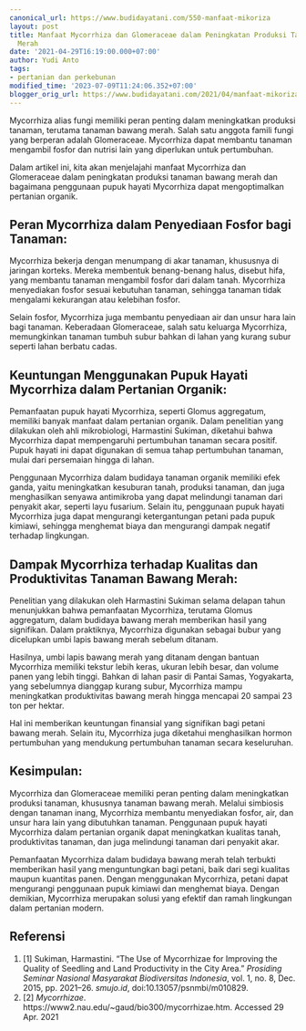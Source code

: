 ```yaml
---
canonical_url: https://www.budidayatani.com/550-manfaat-mikoriza
layout: post
title: Manfaat Mycorrhiza dan Glomeraceae dalam Peningkatan Produksi Tanaman Bawang
  Merah
date: '2021-04-29T16:19:00.000+07:00'
author: Yudi Anto
tags:
- pertanian dan perkebunan
modified_time: '2023-07-09T11:24:06.352+07:00'
blogger_orig_url: https://www.budidayatani.com/2021/04/manfaat-mikoriza-fungi-untuk-kesuburan.html
---
```


<section id="footnotes"><p>Mycorrhiza alias fungi memiliki peran penting dalam meningkatkan produksi tanaman, terutama tanaman bawang merah. Salah satu anggota famili fungi yang berperan adalah Glomeraceae. Mycorrhiza dapat membantu tanaman mengambil fosfor dan nutrisi lain yang diperlukan untuk pertumbuhan.</p><p>Dalam artikel ini, kita akan menjelajahi manfaat Mycorrhiza dan Glomeraceae dalam peningkatan produksi tanaman bawang merah dan bagaimana penggunaan pupuk hayati Mycorrhiza dapat mengoptimalkan pertanian organik.</p><h2>Peran Mycorrhiza dalam Penyediaan Fosfor bagi Tanaman:</h2><p>Mycorrhiza bekerja dengan menumpang di akar tanaman, khususnya di jaringan korteks. Mereka membentuk benang-benang halus, disebut hifa, yang membantu tanaman mengambil fosfor dari dalam tanah. Mycorrhiza menyediakan fosfor sesuai kebutuhan tanaman, sehingga tanaman tidak mengalami kekurangan atau kelebihan fosfor.</p><p>Selain fosfor, Mycorrhiza juga membantu penyediaan air dan unsur hara lain bagi tanaman. Keberadaan Glomeraceae, salah satu keluarga Mycorrhiza, memungkinkan tanaman tumbuh subur bahkan di lahan yang kurang subur seperti lahan berbatu cadas.</p><h2>Keuntungan Menggunakan Pupuk Hayati Mycorrhiza dalam Pertanian Organik:</h2><p>Pemanfaatan pupuk hayati Mycorrhiza, seperti Glomus aggregatum, memiliki banyak manfaat dalam pertanian organik. Dalam penelitian yang dilakukan oleh ahli mikrobiologi, Harmastini Sukiman, diketahui bahwa Mycorrhiza dapat mempengaruhi pertumbuhan tanaman secara positif. Pupuk hayati ini dapat digunakan di semua tahap pertumbuhan tanaman, mulai dari persemaian hingga di lahan.</p><p>Penggunaan Mycorrhiza dalam budidaya tanaman organik memiliki efek ganda, yaitu meningkatkan kesuburan tanah, produksi tanaman, dan juga menghasilkan senyawa antimikroba yang dapat melindungi tanaman dari penyakit akar, seperti layu fusarium. Selain itu, penggunaan pupuk hayati Mycorrhiza juga dapat mengurangi ketergantungan petani pada pupuk kimiawi, sehingga menghemat biaya dan mengurangi dampak negatif terhadap lingkungan.</p><h2>Dampak Mycorrhiza terhadap Kualitas dan Produktivitas Tanaman Bawang Merah:</h2><p>Penelitian yang dilakukan oleh Harmastini Sukiman selama delapan tahun menunjukkan bahwa pemanfaatan Mycorrhiza, terutama Glomus aggregatum, dalam budidaya bawang merah memberikan hasil yang signifikan. Dalam praktiknya, Mycorrhiza digunakan sebagai bubur yang dicelupkan umbi lapis bawang merah sebelum ditanam.</p><p>Hasilnya, umbi lapis bawang merah yang ditanam dengan bantuan Mycorrhiza memiliki tekstur lebih keras, ukuran lebih besar, dan volume panen yang lebih tinggi. Bahkan di lahan pasir di Pantai Samas, Yogyakarta, yang sebelumnya dianggap kurang subur, Mycorrhiza mampu meningkatkan produktivitas bawang merah hingga mencapai 20 sampai 23 ton per hektar.</p><p>Hal ini memberikan keuntungan finansial yang signifikan bagi petani bawang merah. Selain itu, Mycorrhiza juga diketahui menghasilkan hormon pertumbuhan yang mendukung pertumbuhan tanaman secara keseluruhan.</p><h2>Kesimpulan:</h2><p>Mycorrhiza dan Glomeraceae memiliki peran penting dalam meningkatkan produksi tanaman, khususnya tanaman bawang merah. Melalui simbiosis dengan tanaman inang, Mycorrhiza membantu menyediakan fosfor, air, dan unsur hara lain yang dibutuhkan tanaman. Penggunaan pupuk hayati Mycorrhiza dalam pertanian organik dapat meningkatkan kualitas tanah, produktivitas tanaman, dan juga melindungi tanaman dari penyakit akar.</p><p>Pemanfaatan Mycorrhiza dalam budidaya bawang merah telah terbukti memberikan hasil yang menguntungkan bagi petani, baik dari segi kualitas maupun kuantitas panen. Dengan menggunakan Mycorrhiza, petani dapat mengurangi penggunaan pupuk kimiawi dan menghemat biaya. Dengan demikian, Mycorrhiza merupakan solusi yang efektif dan ramah lingkungan dalam pertanian modern.</p><h2 id="Referensi">Referensi</h2><ol><li id="footnote-1">[1] Sukiman, Harmastini. “The Use of Mycorrhizae for Improving the Quality of Seedling and Land Productivity in the City Area.” <i>Prosiding Seminar Nasional Masyarakat Biodiversitas Indonesia</i>, vol. 1, no. 8, Dec. 2015, pp. 2021–26. <i>smujo.id</i>, doi:10.13057/psnmbi/m010829.</li><li>[2] <i>Mycorrhizae</i>. https://www2.nau.edu/~gaud/bio300/mycorrhizae.htm. Accessed 29 Apr. 2021</li></ol></section>